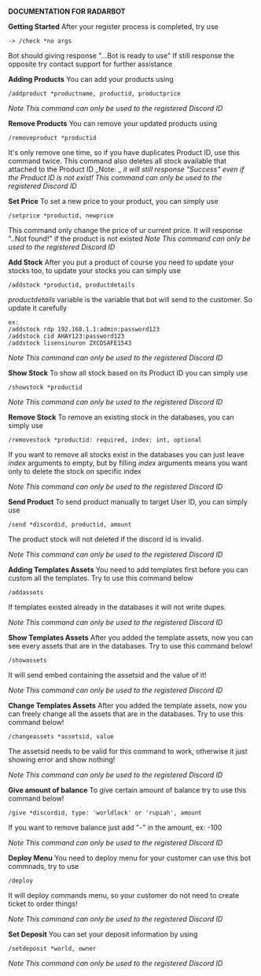 **__DOCUMENTATION FOR RADARBOT__**

__Getting Started__
After your register process is completed, try use
```
-> /check *no args
```
Bot should giving response "...Bot is ready to use"
If still response the opposite try contact support for further assistance

__Adding Products__
You can add your products using
```
/addproduct *productname, productid, productprice
```
_Note_
_This command can only be used to the registered Discord ID_

__Remove Products__
You can remove your updated products using
```
/removeproduct *productid
```
It's only remove one time, so if you have duplicates Product ID, use this command twice.
This command also deletes all stock available that attached to the Product ID
_Note: _
_it will still response "Success" even if the Product ID is not exist!_
_This command can only be used to the registered Discord ID_

__Set Price__
To set a new price to your product, you can simply use
```
/setprice *productid, newprice
```
This command only change the price of ur current price.
It will response "..Not found!" if the product is not existed
_Note_
_This command can only be used to the registered Discord ID_

__Add Stock__
After you put a product of course you need to update your stocks too, to update your stocks you can simply use
```
/addstock *productid, productdetails
```
_productdetails_ variable is the variable that bot will send to the customer. So update it carefully
```
ex:
/addstock rdp 192.168.1.1:admin:password123
/addstock cid AHAY123:password123
/addstock lisensinuron ZXCDSAFE1543
```
_Note_
_This command can only be used to the registered Discord ID_

__Show Stock__
To show all stock based on its Product ID you can simply use
```
/showstock *productid
```
_Note_
_This command can only be used to the registered Discord ID_

__Remove Stock__
To remove an existing stock in the databases, you can simply use
```
/removestock *productid: required, index: int, optional
```
If you want to remove all stocks exist in the databases you can just leave _index_ arguments to empty, but by filling _index_ arguments means you want only to delete the stock on specific index

_Note_
_This command can only be used to the registered Discord ID_

__Send Product__
To send product manually to target User ID, you can simply use
```
/send *discordid, productid, amount
```
The product stock will not deleted if the discord id is invalid.

_Note_
_This command can only be used to the registered Discord ID_

__Adding Templates Assets__
You need to add templates first before you can custom all the templates.
Try to use this command below
```
/addassets
```
If templates existed already in the databases it will not write dupes.

_Note_
_This command can only be used to the registered Discord ID_

__Show Templates Assets__
After you added the template assets, now you can see every assets that are in the databases. Try to use this command below!
```
/showassets
```
It will send embed containing the assetsid and the value of it!

_Note_
_This command can only be used to the registered Discord ID_

__Change Templates Assets__
After you added the template assets, now you can freely change all the assets that are in the databases. Try to use this command below!
```
/changeassets *assetsid, value
```
The assetsid needs to be valid for this command to work, otherwise it just showing error and show nothing!

_Note_
_This command can only be used to the registered Discord ID_

__Give amount of balance__
To give certain amount of balance try to use this command below!
```
/give *discordid, type: 'worldlock' or 'rupiah', amount
```
If you want to remove balance just add "-" in the amount, ex: -100

_Note_
_This command can only be used to the registered Discord ID_

__Deploy Menu__
You need to deploy menu for your customer can use this bot commnads, try to use
```
/deploy
```
It will deploy commands menu, so your customer do not need to create ticket to order things!

_Note_
_This command can only be used to the registered Discord ID_

__Set Deposit__
You can set your deposit information by using
```
/setdeposit *world, owner
```

_Note_
_This command can only be used to the registered Discord ID_